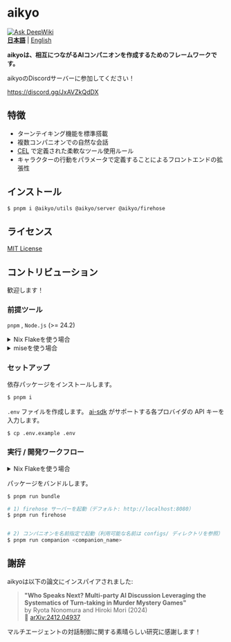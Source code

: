 # aikyo
[![Ask DeepWiki](https://deepwiki.com/badge.svg)](https://deepwiki.com/marukun712/aikyo)  
[**日本語**](./README-ja.md) | [English](./README.md)

**aikyoは、相互につながるAIコンパニオンを作成するためのフレームワークです。**

aikyoのDiscordサーバーに参加してください！

https://discord.gg/JxAVZkQdDX

## 特徴

- ターンテイキング機能を標準搭載
- 複数コンパニオンでの自然な会話
- [CEL](https://cel.dev) で定義された柔軟なツール使用ルール
- キャラクターの行動をパラメータで定義することによるフロントエンドの拡張性

## インストール
```bash
$ pnpm i @aikyo/utils @aikyo/server @aikyo/firehose
```

## ライセンス

[MIT License](./LICENSE)

## コントリビューション

歓迎します！

### 前提ツール

`pnpm` , `Node.js` (>= 24.2)

<details><summary>Nix Flakeを使う場合</summary>

`devShell`に入ります。

```bash
$ nix develop
```

</details>

<details><summary>miseを使う場合</summary>


```bash
$ mise install
```

</details>

### セットアップ

依存パッケージをインストールします。

```bash
$ pnpm i
```

`.env` ファイルを作成します。
[ai-sdk](https://ai-sdk.dev/docs/foundations/providers-and-models) がサポートする各プロバイダの API キーを入力します。

```bash
$ cp .env.example .env
```

### 実行 / 開発ワークフロー
<details><summary>Nix Flakeを使う場合</summary>

パッケージをバンドルします。
```bash
$ nix run .#bundle
```

firehoseとcompanionを起動します。
```bash
# Usage: nix run .#dev -- <COMPANION> [<COMPANION> ...]
# Example: nix run .#dev -- kyoko aya
$ nix run .#dev
```

</details>

パッケージをバンドルします。
```bash
$ pnpm run bundle
```

```bash
# 1) firehose サーバーを起動（デフォルト: http://localhost:8080）
$ pnpm run firehose


# 2) コンパニオンを名前指定で起動（利用可能な名前は configs/ ディレクトリを参照）
$ pnpm run companion <companion_name>
```

## 謝辞

aikyoは以下の論文にインスパイアされました:

> **"Who Speaks Next? Multi-party AI Discussion Leveraging the Systematics of Turn-taking in Murder Mystery Games"**  
by Ryota Nonomura and Hiroki Mori (2024)  
📄 [arXiv:2412.04937](https://arxiv.org/abs/2412.04937)

マルチエージェントの対話制御に関する素晴らしい研究に感謝します！